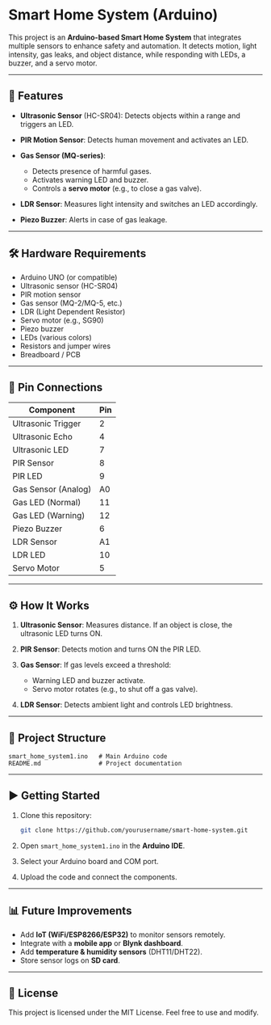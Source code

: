 # Smart Home System (Arduino)

This project is an **Arduino-based Smart Home System** that integrates multiple sensors to enhance safety and automation. It detects motion, light intensity, gas leaks, and object distance, while responding with LEDs, a buzzer, and a servo motor.

---

## 🚀 Features

* **Ultrasonic Sensor** (HC-SR04): Detects objects within a range and triggers an LED.
* **PIR Motion Sensor**: Detects human movement and activates an LED.
* **Gas Sensor (MQ-series)**:

  * Detects presence of harmful gases.
  * Activates warning LED and buzzer.
  * Controls a **servo motor** (e.g., to close a gas valve).
* **LDR Sensor**: Measures light intensity and switches an LED accordingly.
* **Piezo Buzzer**: Alerts in case of gas leakage.

---

## 🛠️ Hardware Requirements

* Arduino UNO (or compatible)
* Ultrasonic sensor (HC-SR04)
* PIR motion sensor
* Gas sensor (MQ-2/MQ-5, etc.)
* LDR (Light Dependent Resistor)
* Servo motor (e.g., SG90)
* Piezo buzzer
* LEDs (various colors)
* Resistors and jumper wires
* Breadboard / PCB

---

## 🔌 Pin Connections

| Component           | Pin |
| ------------------- | --- |
| Ultrasonic Trigger  | 2   |
| Ultrasonic Echo     | 4   |
| Ultrasonic LED      | 7   |
| PIR Sensor          | 8   |
| PIR LED             | 9   |
| Gas Sensor (Analog) | A0  |
| Gas LED (Normal)    | 11  |
| Gas LED (Warning)   | 12  |
| Piezo Buzzer        | 6   |
| LDR Sensor          | A1  |
| LDR LED             | 10  |
| Servo Motor         | 5   |

---

## ⚙️ How It Works

1. **Ultrasonic Sensor**: Measures distance. If an object is close, the ultrasonic LED turns ON.
2. **PIR Sensor**: Detects motion and turns ON the PIR LED.
3. **Gas Sensor**: If gas levels exceed a threshold:

   * Warning LED and buzzer activate.
   * Servo motor rotates (e.g., to shut off a gas valve).
4. **LDR Sensor**: Detects ambient light and controls LED brightness.

---

## 📂 Project Structure

```
smart_home_system1.ino   # Main Arduino code
README.md                # Project documentation
```

---

## ▶️ Getting Started

1. Clone this repository:

   ```bash
   git clone https://github.com/yourusername/smart-home-system.git
   ```
2. Open `smart_home_system1.ino` in the **Arduino IDE**.
3. Select your Arduino board and COM port.
4. Upload the code and connect the components.

---

## 📊 Future Improvements

* Add **IoT (WiFi/ESP8266/ESP32)** to monitor sensors remotely.
* Integrate with a **mobile app** or **Blynk dashboard**.
* Add **temperature & humidity sensors** (DHT11/DHT22).
* Store sensor logs on **SD card**.

---

## 📜 License

This project is licensed under the MIT License. Feel free to use and modify.
